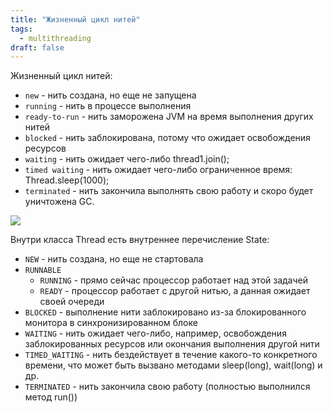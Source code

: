 ```yaml
---
title: "Жизненный цикл нитей"
tags:
  - multithreading
draft: false
---
```


Жизненный цикл нитей:
- `new` - нить создана, но еще не запущена
- `running` - нить в процессе выполнения
- `ready-to-run` - нить заморожена JVM на время выполнения других нитей
- `blocked` - нить заблокирована, потому что ожидает освобождения ресурсов
- `waiting` - нить ожидает чего-либо thread1.join();
- `timed waiting` - нить ожидает чего-либо ограниченное время: Thread.sleep(1000);
- `terminated` - нить закончила выполнять свою работу и скоро будет уничтожена GC.

![](https://javarush.ru/api/1.0/rest/images/739040/96e9ff31-794e-4869-97a5-d7bf25f14220?size=0)

Внутри класса Thread есть внутреннее перечисление State:

- `NEW` - нить создана, но еще не стартовала
- `RUNNABLE`
    - `RUNNING` - прямо сейчас процессор работает над этой задачей
    - `READY` - процессор работает с другой нитью, а данная ожидает своей очереди
- `BLOCKED` - выполнение нити заблокировано из-за блокированного монитора в синхронизированном блоке
- `WAITING` - нить ожидает чего-либо, например, освобождения заблокированных ресурсов или окончания выполнения другой нити
- `TIMED_WAITING` - нить бездействует в течение какого-то конкретного времени, что может быть вызвано методами sleep(long), wait(long) и др.
- `TERMINATED` - нить закончила свою работу (полностью выполнился метод run())
